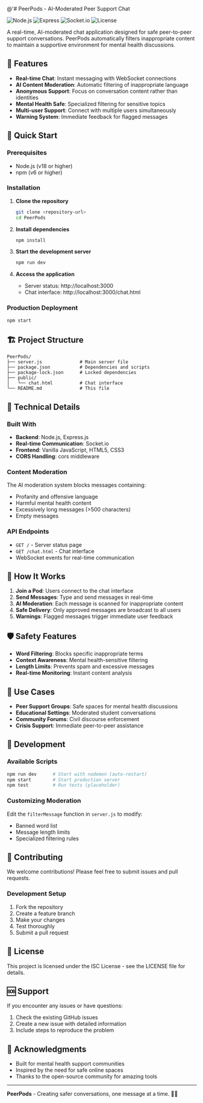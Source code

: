 
@'# PeerPods - AI-Moderated Peer Support Chat

![Node.js](https://img.shields.io/badge/Node.js-18%2B-green)
![Express](https://img.shields.io/badge/Express-4.18-blue)
![Socket.io](https://img.shields.io/badge/Socket.io-4.8-orange)
![License](https://img.shields.io/badge/License-MIT-lightgrey)

A real-time, AI-moderated chat application designed for safe peer-to-peer support conversations. PeerPods automatically filters inappropriate content to maintain a supportive environment for mental health discussions.

## 🌟 Features

- **Real-time Chat**: Instant messaging with WebSocket connections
- **AI Content Moderation**: Automatic filtering of inappropriate language
- **Anonymous Support**: Focus on conversation content rather than identities
- **Mental Health Safe**: Specialized filtering for sensitive topics
- **Multi-user Support**: Connect with multiple users simultaneously
- **Warning System**: Immediate feedback for flagged messages

## 🚀 Quick Start

### Prerequisites
- Node.js (v18 or higher)
- npm (v6 or higher)

### Installation

1. **Clone the repository**
   ```bash
   git clone <repository-url>
   cd PeerPods
   ```

2. **Install dependencies**
   ```bash
   npm install
   ```

3. **Start the development server**
   ```bash
   npm run dev
   ```

4. **Access the application**
   - Server status: http://localhost:3000
   - Chat interface: http://localhost:3000/chat.html

### Production Deployment
```bash
npm start
```

## 🏗️ Project Structure

```
PeerPods/
├── server.js              # Main server file
├── package.json           # Dependencies and scripts
├── package-lock.json      # Locked dependencies
├── public/
│   └── chat.html          # Chat interface
└── README.md              # This file
```

## 🔧 Technical Details

### Built With
- **Backend**: Node.js, Express.js
- **Real-time Communication**: Socket.io
- **Frontend**: Vanilla JavaScript, HTML5, CSS3
- **CORS Handling**: cors middleware

### Content Moderation
The AI moderation system blocks messages containing:
- Profanity and offensive language
- Harmful mental health content
- Excessively long messages (>500 characters)
- Empty messages

### API Endpoints
- `GET /` - Server status page
- `GET /chat.html` - Chat interface
- WebSocket events for real-time communication

## 💬 How It Works

1. **Join a Pod**: Users connect to the chat interface
2. **Send Messages**: Type and send messages in real-time
3. **AI Moderation**: Each message is scanned for inappropriate content
4. **Safe Delivery**: Only approved messages are broadcast to all users
5. **Warnings**: Flagged messages trigger immediate user feedback

## 🛡️ Safety Features

- **Word Filtering**: Blocks specific inappropriate terms
- **Context Awareness**: Mental health-sensitive filtering
- **Length Limits**: Prevents spam and excessive messages
- **Real-time Monitoring**: Instant content analysis

## 🎯 Use Cases

- **Peer Support Groups**: Safe spaces for mental health discussions
- **Educational Settings**: Moderated student conversations
- **Community Forums**: Civil discourse enforcement
- **Crisis Support**: Immediate peer-to-peer assistance

## 🔄 Development

### Available Scripts
```bash
npm run dev      # Start with nodemon (auto-restart)
npm start        # Start production server
npm test         # Run tests (placeholder)
```

### Customizing Moderation
Edit the `filterMessage` function in `server.js` to modify:
- Banned word list
- Message length limits
- Specialized filtering rules

## 🤝 Contributing

We welcome contributions! Please feel free to submit issues and pull requests.

### Development Setup
1. Fork the repository
2. Create a feature branch
3. Make your changes
4. Test thoroughly
5. Submit a pull request

## 📝 License

This project is licensed under the ISC License - see the LICENSE file for details.

## 🆘 Support

If you encounter any issues or have questions:
1. Check the existing GitHub issues
2. Create a new issue with detailed information
3. Include steps to reproduce the problem

## 🙏 Acknowledgments

- Built for mental health support communities
- Inspired by the need for safe online spaces
- Thanks to the open-source community for amazing tools

---

**PeerPods** - Creating safer conversations, one message at a time. 💬✨

